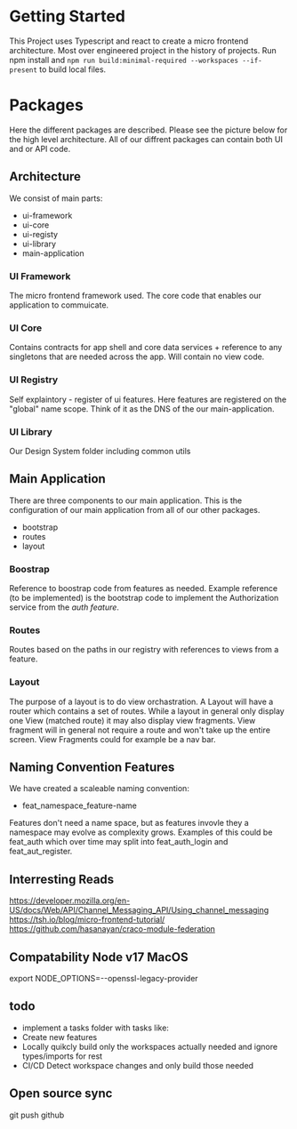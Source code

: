 # Getting Started
This Project uses Typescript and react to create a micro frontend architecture. Most over engineered project in the history of projects. Run npm install and `npm run build:minimal-required --workspaces --if-present` to build local files.

# Packages
Here the different packages are described. Please see the picture below for the high level architecture. All of our diffrent packages can contain both UI and or API code.

## Architecture
We consist of main parts:

- ui-framework
- ui-core
- ui-registy
- ui-library
- main-application

### UI Framework
The micro frontend framework used. The core code that enables our application to commuicate.

### UI Core
Contains contracts for app shell and core data services + reference to any singletons that are needed across the app. Will contain no view code.

### UI Registry
Self explaintory - register of ui features. Here features are registered on the "global" name scope. Think of it as the DNS of the our main-application.

### UI Library
Our Design System folder including common utils

## Main Application
There are three components to our main application. This is the configuration of our main application from all of our other packages.

- bootstrap
- routes
- layout

### Boostrap
Reference to boostrap code from features as needed. Example reference (to be implemented) is the bootstrap code to implement the Authorization service from the *auth feature*.

### Routes
Routes based on the paths in our registry with references to views from a feature.

### Layout
The purpose of a layout is to do view orchastration. A Layout will have a router which contains a set of routes. While a layout in general only display one View (matched route) it may also display view fragments. View fragment will in general not require a route and won't take up the entire screen. View Fragments could for example be a nav bar.

## Naming Convention Features
We have created a scaleable naming convention:

- feat_namespace_feature-name

Features don't need a name space, but as features invovle they a namespace may evolve as complexity grows. Examples of this could be feat_auth which over time may split into feat_auth_login and feat_aut_register.

## Interresting Reads
https://developer.mozilla.org/en-US/docs/Web/API/Channel_Messaging_API/Using_channel_messaging
https://tsh.io/blog/micro-frontend-tutorial/
https://github.com/hasanayan/craco-module-federation

## Compatability Node v17 MacOS
export NODE_OPTIONS=--openssl-legacy-provider

## todo
- implement a tasks folder with tasks like:
- Create new features
- Locally quikcly build only the workspaces actually needed and ignore types/imports for rest
- CI/CD Detect workspace changes and only build those needed

## Open source sync
git push github
